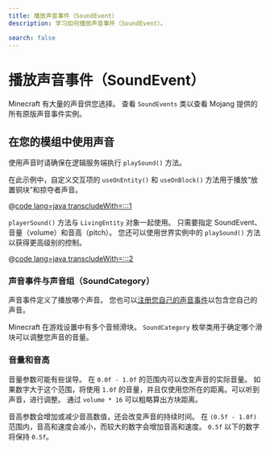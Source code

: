 ```yaml
---
title: 播放声音事件（SoundEvent）
description: 学习如何播放声音事件（SoundEvent）。

search: false
---
```


# 播放声音事件（SoundEvent）

Minecraft 有大量的声音供您选择。 查看 `SoundEvents` 类以查看 Mojang 提供的所有原版声音事件实例。

## 在您的模组中使用声音

使用声音时请确保在逻辑服务端执行 `playSound()` 方法。

在此示例中，自定义交互项的 `useOnEntity()` 和 `useOnBlock()` 方法用于播放“放置铜块”和掠夺者声音。

@[code lang=java transcludeWith=:::1](@/reference/latest/src/main/java/com/example/docs/item/CustomSoundItem.java)

`playerSound()` 方法与 `LivingEntity` 对象一起使用。 只需要指定 SoundEvent、音量（volume）和音高（pitch）。 您还可以使用世界实例中的 `playSound()` 方法以获得更高级别的控制。

@[code lang=java transcludeWith=:::2](@/reference/latest/src/main/java/com/example/docs/item/CustomSoundItem.java)

### 声音事件与声音组（SoundCategory）

声音事件定义了播放哪个声音。 您也可以[注册您自己的声音事件](./custom)以包含您自己的声音。

Minecraft 在游戏设置中有多个音频滑块。 `SoundCategory` 枚举类用于确定哪个滑块可以调整您声音的音量。

### 音量和音高

音量参数可能有些误导。 在 `0.0f - 1.0f` 的范围内可以改变声音的实际音量。 如果数字大于这个范围，将使用 `1.0f` 的音量，并且仅使用您所在的距离。可以听到声音，进行调整。 通过 `volume * 16` 可以粗略算出方块距离。

音高参数会增加或减少音高数值，还会改变声音的持续时间。 在 `(0.5f - 1.0f)` 范围内，音高和速度会减小，而较大的数字会增加音高和速度。 `0.5f` 以下的数字将保持 `0.5f`。
